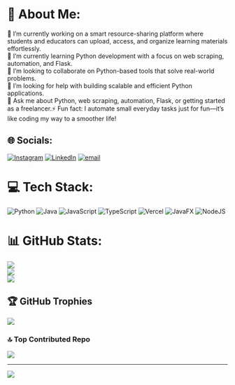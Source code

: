 # 💫 About Me:
🔭 I’m currently working on a smart resource-sharing platform where students and educators can upload, access, and organize learning materials effortlessly.<br>🌱 I’m currently learning Python development with a focus on web scraping, automation, and Flask.<br>👯 I’m looking to collaborate on Python-based tools that solve real-world problems.<br>🤔 I’m looking for help with building scalable and efficient Python applications.<br>💬 Ask me about Python, web scraping, automation, Flask, or getting started as a freelancer.⚡ Fun fact: I automate small everyday tasks just for fun—it’s like coding my way to a smoother life!


## 🌐 Socials:
[![Instagram](https://img.shields.io/badge/Instagram-%23E4405F.svg?logo=Instagram&logoColor=white)](https://instagram.com/alixmahar) [![LinkedIn](https://img.shields.io/badge/LinkedIn-%230077B5.svg?logo=linkedin&logoColor=white)](https://linkedin.com/in/ali-nawaz-786w) [![email](https://img.shields.io/badge/Email-D14836?logo=gmail&logoColor=white)](mailto:thekuchaks786@gmail.com) 

# 💻 Tech Stack:
![Python](https://img.shields.io/badge/python-3670A0?style=for-the-badge&logo=python&logoColor=ffdd54) ![Java](https://img.shields.io/badge/java-%23ED8B00.svg?style=for-the-badge&logo=openjdk&logoColor=white) ![JavaScript](https://img.shields.io/badge/javascript-%23323330.svg?style=for-the-badge&logo=javascript&logoColor=%23F7DF1E) ![TypeScript](https://img.shields.io/badge/typescript-%23007ACC.svg?style=for-the-badge&logo=typescript&logoColor=white) ![Vercel](https://img.shields.io/badge/vercel-%23000000.svg?style=for-the-badge&logo=vercel&logoColor=white) ![JavaFX](https://img.shields.io/badge/javafx-%23FF0000.svg?style=for-the-badge&logo=javafx&logoColor=white) ![NodeJS](https://img.shields.io/badge/node.js-6DA55F?style=for-the-badge&logo=node.js&logoColor=white)
# 📊 GitHub Stats:
![](https://github-readme-stats.vercel.app/api?username=Ali-Nawaz-Devt&theme=dark&hide_border=false&include_all_commits=false&count_private=false)<br/>
![](https://nirzak-streak-stats.vercel.app/?user=Ali-Nawaz-Devt&theme=dark&hide_border=false)<br/>
![](https://github-readme-stats.vercel.app/api/top-langs/?username=Ali-Nawaz-Devt&theme=dark&hide_border=false&include_all_commits=false&count_private=false&layout=compact)

## 🏆 GitHub Trophies
![](https://github-profile-trophy.vercel.app/?username=Ali-Nawaz-Devt&theme=radical&no-frame=false&no-bg=true&margin-w=4)

### 🔝 Top Contributed Repo
![](https://github-contributor-stats.vercel.app/api?username=Ali-Nawaz-Devt&limit=5&theme=dark&combine_all_yearly_contributions=true)

---
[![](https://visitcount.itsvg.in/api?id=Ali-Nawaz-Devt&icon=0&color=0)](https://visitcount.itsvg.in)

<!-- Proudly created with GPRM ( https://gprm.itsvg.in ) -->

